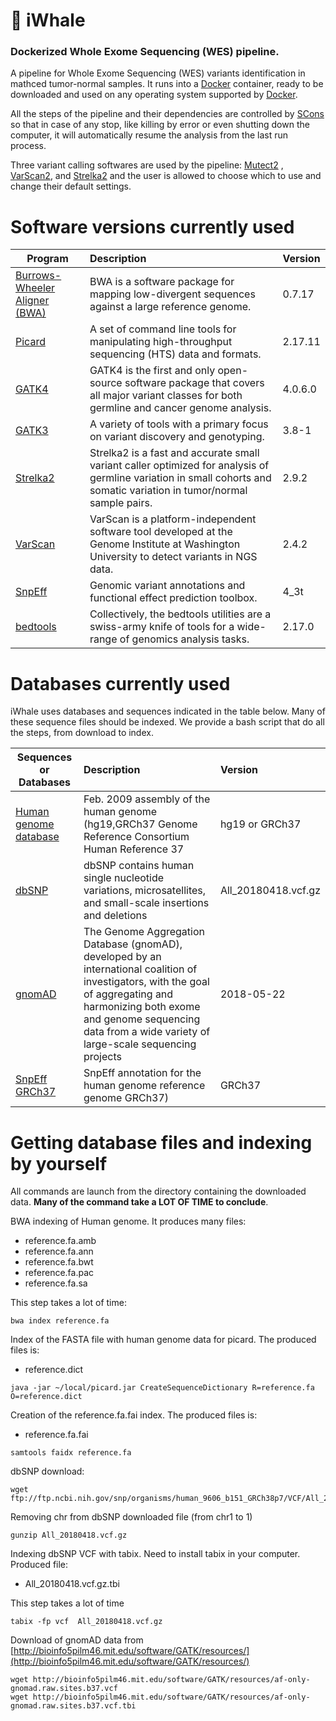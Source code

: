 # :whale: iWhale
### Dockerized Whole Exome Sequencing (WES) pipeline.

A pipeline for Whole Exome Sequencing (WES) variants identification in mathced tumor-normal samples. It runs into a [Docker](https://www.docker.com) container, ready to be downloaded and used on any operating system 
supported by [Docker](https://www.docker.com/).

All the steps of the pipeline and their dependencies are controlled by [SCons](https://scons.org/) so that in case of any stop, like killing by error or even shutting down the computer, it will automatically resume the analysis from the last run process.

Three variant calling softwares are used by the pipeline: [Mutect2](https://software.broadinstitute.org/gatk/gatk4) , [VarScan2](http://dkoboldt.github.io/varscan/), and [Strelka2](https://github.com/Illumina/strelka) and the user is allowed to choose which to use and change their default settings.


# Software versions currently used

| Program        | Description| Version |
| ------------- |:-------------| :-------------| 
[Burrows-Wheeler Aligner (BWA)](http://bio-bwa.sourceforge.net/) |BWA is a software package for mapping low-divergent sequences against a large reference genome.| 0.7.17 |
[Picard](https://broadinstitute.github.io/picard/) | A set of command line tools for manipulating high-throughput sequencing (HTS) data and formats.| 2.17.11 |
[GATK4](https://software.broadinstitute.org/gatk/gatk4) | GATK4 is the first and only open-source software package that covers all major variant classes for both germline and cancer genome analysis. | 4.0.6.0 |
[GATK3](https://gatkforums.broadinstitute.org/gatk/categories/gatk-guide) | A variety of tools with a primary focus on variant discovery and genotyping. | 3.8-1 |
[Strelka2](https://github.com/Illumina/strelka) | Strelka2 is a fast and accurate small variant caller optimized for analysis of germline variation in small cohorts and somatic variation in tumor/normal sample pairs. | 2.9.2 |
[VarScan](http://dkoboldt.github.io/varscan/)| VarScan is a platform-independent software tool developed at the Genome Institute at Washington University to detect variants in NGS data. | 2.4.2 |
[SnpEff](http://snpeff.sourceforge.net/) | Genomic variant annotations and functional effect prediction toolbox. | 4_3t |
[bedtools](https://bedtools.readthedocs.io/en/latest/)|Collectively, the bedtools utilities are a swiss-army knife of tools for a wide-range of genomics analysis tasks. | 2.17.0 |


# Databases currently used

iWhale uses databases and sequences indicated in the table below. Many of these sequence files should be indexed. We provide a bash script that do all the steps, from download to index.

| Sequences or Databases | Description| Version |
| ------------- |:-------------| :-------------| 
| [Human genome database](http://hgdownload.cse.ucsc.edu/goldenPath/hg19/chromosomes/) |Feb. 2009 assembly of the human genome (hg19,GRCh37 Genome Reference Consortium Human Reference 37|  hg19 or GRCh37|
|[dbSNP](https://www.ncbi.nlm.nih.gov/snp)| dbSNP contains human single nucleotide variations, microsatellites, and small-scale insertions and deletions | All_20180418.vcf.gz|
|[gnomAD](https://gnomad.broadinstitute.org/)| The Genome Aggregation Database (gnomAD), developed by an international coalition of investigators, with the goal of aggregating and harmonizing both exome and genome sequencing data from a wide variety of large-scale sequencing projects |2018-05-22|
|[SnpEff GRCh37](http://snpeff.sourceforge.net/index.html)| SnpEff annotation for the human genome reference genome GRCh37)| GRCh37 |


# Getting database files and indexing by yourself

All commands are launch from the directory containing the downloaded data. **Many of the command take a LOT OF TIME to conclude**.

BWA indexing of Human genome. It produces many files:
- reference.fa.amb
- reference.fa.ann
- reference.fa.bwt
- reference.fa.pac
- reference.fa.sa

This step takes a lot of time:

```
bwa index reference.fa
```

Index of the FASTA file with human genome data for picard. The produced files is:
 - reference.dict

```
java -jar ~/local/picard.jar CreateSequenceDictionary R=reference.fa O=reference.dict
```

Creation of the reference.fa.fai index. The produced files is:
 - reference.fa.fai
```
samtools faidx reference.fa
```
 
dbSNP download:
```
wget ftp://ftp.ncbi.nih.gov/snp/organisms/human_9606_b151_GRCh38p7/VCF/All_20180418.vcf.gz 
```

Removing chr from dbSNP downloaded file (from chr1 to 1)
```
gunzip All_20180418.vcf.gz
```


Indexing dbSNP VCF with tabix. Need to install tabix in your computer. Produced file:
 - All_20180418.vcf.gz.tbi
 
 This step takes a lot of time
 
```
tabix -fp vcf  All_20180418.vcf.gz
```

Download of gnomAD data from [http://bioinfo5pilm46.mit.edu/software/GATK/resources/](http://bioinfo5pilm46.mit.edu/software/GATK/resources/)
```
wget http://bioinfo5pilm46.mit.edu/software/GATK/resources/af-only-gnomad.raw.sites.b37.vcf
wget http://bioinfo5pilm46.mit.edu/software/GATK/resources/af-only-gnomad.raw.sites.b37.vcf.tbi
```

